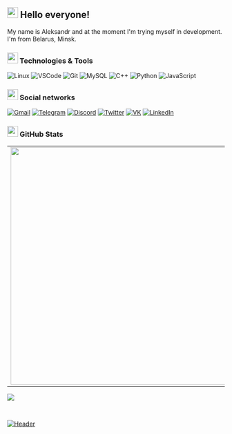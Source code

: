 ## <img src="https://github.com/asp1rant3/asp1rant3/blob/main/assets/yodasmile.gif" width="25px"> Hello everyone! 

My name is Aleksandr and at the moment I'm trying myself in development. I'm from Belarus, Minsk.   

### <img src="https://github.com/asp1rant3/asp1rant3/blob/main/assets/cockroach.gif" width="25px"> Technologies & Tools

![Linux](https://img.shields.io/badge/-Linux-1e1f26?style=for-the-badge&logo=Linux)
![VSCode](https://img.shields.io/badge/-VSCode-1e1f26?style=for-the-badge&logo=VisualStudioCode)
![Git](https://img.shields.io/badge/-Git-1e1f26?style=for-the-badge&logo=Git)
![MySQL](https://img.shields.io/badge/-MySQL-1e1f26?style=for-the-badge&logo=MySQL)
![C++](https://img.shields.io/badge/-C++-1e1f26?style=for-the-badge&logo=C%2b%2b)
![Python](https://img.shields.io/badge/-Python-1e1f26?style=for-the-badge&logo=Python)
![JavaScript](https://img.shields.io/badge/-JavaScript-1e1f26?style=for-the-badge&logo=JavaScript)

### <img src="https://github.com/asp1rant3/asp1rant3/blob/main/assets/idk.gif" width="25px"> Social networks

[![Gmail](https://img.shields.io/badge/-Gmail-1e1f26?style=for-the-badge&logo=Gmail)](https://mailhide.io/e/jUcMyHpo)
[![Telegram](https://img.shields.io/badge/-Telegram-1e1f26?style=for-the-badge&logo=Telegram)](https://t.me/asp1rant3)
[![Discord](https://img.shields.io/badge/-Discord-1e1f26?style=for-the-badge&logo=Discord)](https://discord.com/users/318032796088008706)
[![Twitter](https://img.shields.io/badge/-Twitter-1e1f26?style=for-the-badge&logo=Twitter)](https://twitter.com/asp1rant3)
[![VK](https://img.shields.io/badge/-VK-1e1f26?style=for-the-badge&logo=VK)](https://vk.com/asp1rant3)
[![LinkedIn](https://img.shields.io/badge/-LinkedIn-1e1f26?style=for-the-badge&logo=LinkedIn)](https://www.linkedin.com/in/asp1rant3/)

### <img src="https://github.com/asp1rant3/asp1rant3/blob/main/assets/PepeDisco.gif" width="25px"> GitHub Stats
<p align="center">
  <table>
  <tr>
      <td><img width="550px" align="left" src="https://github-readme-stats.vercel.app/api?username=asp1rant3&hide_border=true&count_private=false&layout=compact&hide_title=true&show_icons=true&theme=dark&icon_color=5194f0&bg_color=0d1117" /></td>
      <td><img width="550px" src="https://github-readme-stats.vercel.app/api/top-langs/?username=asp1rant3&hide=html&layout=compact&hide_border=true&hide_title=true&theme=dark&icon_color=5194f0&bg_color=0d1117" /></td>
  </tr>   
</table>
<p>
  <img src="https://visitor-badge.glitch.me/badge?page_id=asp1rant3.visitor-badge&color=5194f0" />
</p>
</p>
<br />

[![Header](https://github.com/asp1rant3/asp1rant3/blob/main/assets/header.jpg)](https://github.com/asp1rant3)